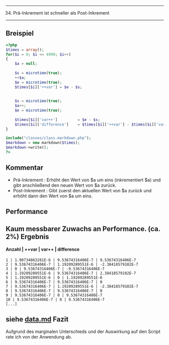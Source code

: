 -----
34. Prä-Inkrement ist schneller als Post-Inkrement
-----
Breispiel
---------
```php
<?php
$times = array();
for($i = 0; $i <= 4999; $i++)
{
	$a = null;
	
	$s = microtime(true);
	++$a;
	$e = microtime(true);
	$times[$i]['++var'] = $e - $s;
	
	
	$s = microtime(true);
	$a++;
	$e = microtime(true);
	
	$times[$i]['var++'] 		= $e - $s;
	$times[$i]['difference']	= $times[$i]['++var'] - $times[$i]['var++'];
}

include("classes/class.markdown.php");
$markdown = new markdown($times);
$markdown->write();
?>
```

Kommentar
---------
- Prä-Inkrement : Erhöht den Wert von $a um eins (inkrementiert $a) und gibt anschließend den neuen Wert von $a zurück.
- Post-Inkrement : Gibt zuerst den aktuellen Wert von $a zurück und erhöht dann den Wert von $a um eins.  

Performance
-----------
Kaum messbarer Zuwachs an Performance. (ca. 2%)
Ergebnis
--------

#### Anzahl | ++var | var++ | difference
```
1 | 1.90734863281E-6 | 9.53674316406E-7 | 9.53674316406E-7
2 | 9.53674316406E-7 | 1.19209289551E-6 | -2.38418579102E-7
3 | 0 | 9.53674316406E-7 | -9.53674316406E-7
4 | 1.19209289551E-6 | 9.53674316406E-7 | 2.38418579102E-7
5 | 1.19209289551E-6 | 0 | 1.19209289551E-6
6 | 9.53674316406E-7 | 9.53674316406E-7 | 0
7 | 9.53674316406E-7 | 1.19209289551E-6 | -2.38418579102E-7
8 | 9.53674316406E-7 | 9.53674316406E-7 | 0
9 | 9.53674316406E-7 | 0 | 9.53674316406E-7
10 | 9.53674316406E-7 | 0 | 9.53674316406E-7
[...]
```
siehe [data.md](data.md)
Fazit
------
Aufgrund des marginalen Unterschieds und der Auswirkung auf den Script rate ich von der Anwendung ab.